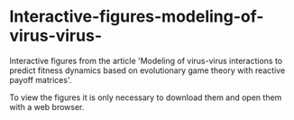 # Interactive-figures-modeling-of-virus-virus-
Interactive figures from the article 'Modeling of virus-virus interactions to predict fitness dynamics based on evolutionary game theory with reactive payoff matrices'.


To view the figures it is only necessary to download them and open them with a web browser.
